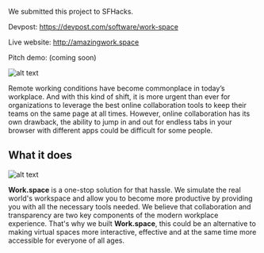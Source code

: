 We submitted this project to SFHacks.

Devpost: https://devpost.com/software/work-space

Live website: http://amazingwork.space

Pitch demo: (coming soon)

![alt text](https://i.imgur.com/7cKdUAI.jpg)

Remote working conditions have become commonplace in today’s workplace. And with this kind of shift, it is more urgent than ever for organizations to leverage the best online collaboration tools to keep their teams on the same page at all times. However, online collaboration has its own drawback, the ability to jump in and out for endless tabs in your browser with different apps could be difficult for some people.

## What it does

![alt text](https://i.imgur.com/0aFxpCM.jpg)

**Work.space** is a one-stop solution for that hassle. We simulate the real world's workspace and allow you to become more productive by providing you with all the necessary tools needed. We believe that collaboration and transparency are two key components of the modern workplace experience. That's why we built **Work.space**, this could be an alternative to making virtual spaces more interactive, effective and at the same time more accessible for everyone of all ages.
